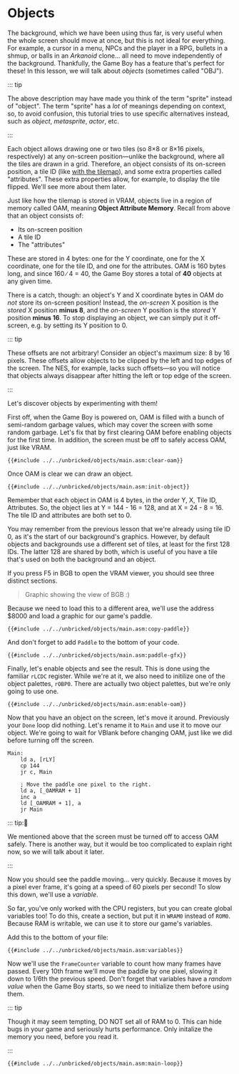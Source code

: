 # Objects

The background, which we have been using thus far, is very useful when the whole screen should move at once, but this is not ideal for everything.
For example, a cursor in a menu, NPCs and the player in a RPG, bullets in a shmup, or balls in an *Arkanoid* clone... all need to move independently of the background.
Thankfully, the Game Boy has a feature that's perfect for these!
In this lesson, we will talk about *objects* (sometimes called "OBJ").

::: tip

The above description may have made you think of the term "sprite" instead of "object".
The term "sprite" has a *lot* of meanings depending on context, so, to avoid confusion, this tutorial tries to use specific alternatives instead, such as *object*, *metasprite*, *actor*, etc.

:::

Each object allows drawing one or two tiles (so 8×8 or 8×16 pixels, respectively) at any on-screen position—unlike the background, where all the tiles are drawn in a grid.
Therefore, an object consists of its on-screen position, a tile ID (like [with the tilemap](../part1/tilemap.md)), and some extra properties called "attributes".
These extra properties allow, for example, to display the tile flipped.
We'll see more about them later.

Just like how the tilemap is stored in VRAM, objects live in a region of memory called OAM, meaning **Object Attribute Memory**.
Recall from above that an object consists of:
- Its on-screen position
- A tile ID
- The "attributes"

These are stored in 4 bytes: one for the Y coordinate, one for the X coordinate, one for the tile ID, and one for the attributes.
OAM is 160 bytes long, and since 160 ∕ 4 = 40, the Game Boy stores a total of **40** objects at any given time.

There is a catch, though: an object's Y and X coordinate bytes in OAM do *not* store its on-screen position!
Instead, the *on-screen* X position is the *stored* X position **minus 8**, and the *on-screen* Y position is the *stored* Y position **minus 16**.
To stop displaying an object, we can simply put it off-screen, e.g. by setting its Y position to 0.

::: tip

These offsets are not arbitrary!
Consider an object's maximum size: 8 by 16 pixels.
These offsets allow objects to be clipped by the left and top edges of the screen.
The NES, for example, lacks such offsets—so you will notice that objects always disappear after hitting the left or top edge of the screen.

:::

Let's discover objects by experimenting with them!

First off, when the Game Boy is powered on, OAM is filled with a bunch of semi-random garbage values, which may cover the screen with some random garbage.
Let's fix that by first clearing OAM before enabling objects for the first time.
In addition, the screen must be off to safely access OAM, just like VRAM.

```rgbasm,linenos,start={{#line_no_of "" ../../unbricked/objects/main.asm:clear-oam}}
{{#include ../../unbricked/objects/main.asm:clear-oam}}
```

Once OAM is clear we can draw an object.

```rgbasm,linenos,start={{#line_no_of "" ../../unbricked/objects/main.asm:init-object}}
{{#include ../../unbricked/objects/main.asm:init-object}}
```

Remember that each object in OAM is 4 bytes, in the order Y, X, Tile ID, Attributes.
So, the object lies at Y = 144 - 16 = 128, and at X = 24 - 8 = 16.
The tile ID and attributes are both set to 0.

You may remember from the previous lesson that we're already using tile ID 0, as it's the start of our background's graphics.
However, by default objects and backgrounds use a different set of tiles, at least for the first 128 IDs.
The latter 128 are shared by both, which is useful of you have a tile that's used on both the background and an object.

If you press F5 in BGB to open the VRAM viewer, you should see three distinct sections.
> Graphic showing the view of BGB :)

Because we need to load this to a different area, we'll use the address $8000 and load a graphic for our game's paddle.

```rgbasm,linenos,start={{#line_no_of "" ../../unbricked/objects/main.asm:copy-paddle}}
{{#include ../../unbricked/objects/main.asm:copy-paddle}}
```

And don't forget to add `Paddle` to the bottom of your code.

```rgbasm,linenos,start={{#line_no_of "" ../../unbricked/objects/main.asm:paddle-gfx}}
{{#include ../../unbricked/objects/main.asm:paddle-gfx}}
```

Finally, let's enable objects and see the result. This is done using the familiar `rLCDC` register.
While we're at it, we also need to initilize one of the object palettes, `rOBP0`.
There are actually two object palettes, but we're only going to use one.

```rgbasm,linenos,start={{#line_no_of "" ../../unbricked/objects/main.asm:enable-oam}}
{{#include ../../unbricked/objects/main.asm:enable-oam}}
```

Now that you have an object on the screen, let's move it around.
Previously your `Done` loop did nothing.
Let's rename it to `Main` and use it to move our object.
We're going to wait for VBlank before changing OAM, just like we did before turning off the screen.

```rgbasm,linenos,start={{#line_no_of "^Main:" ../../unbricked/objects/main.asm}}
Main:
	ld a, [rLY]
	cp 144
	jr c, Main

	; Move the paddle one pixel to the right.
	ld a, [_OAMRAM + 1]
	inc a
	ld [_OAMRAM + 1], a
	jr Main
```

::: tip:🤔

We mentioned above that the screen must be turned off to access OAM safely.
There is another way, but it would be too complicated to explain right now, so we will talk about it later.

:::

Now you should see the paddle moving... very quickly.
Because it moves by a pixel ever frame, it's going at a speed of 60 pixels per second!
To slow this down, we'll use a *variable*.

So far, you've only worked with the CPU registers, but you can create global variables too!
To do this, create a section, but put it in `WRAM0` instead of `ROM0`.
Because RAM is writable, we can use it to store our game's variables.

Add this to the bottom of your file:

```rgbasm,linenos,start={{#line_no_of "" ../../unbricked/objects/main.asm:variables}}
{{#include ../../unbricked/objects/main.asm:variables}}
```

Now we'll use the `FrameCounter` variable to count how many frames have passed.
Every 10th frame we'll move the paddle by one pixel, slowing it down to 1/6th the previous speed.
Don't forget that variables have a *random value* when the Game Boy starts, so we need to initialize them before using them.

::: tip

Though it may seem tempting, DO NOT set all of RAM to 0.
This can hide bugs in your game and seriously hurts performance.
Only initalize the memory you need, before you read it.

:::

```rgbasm,linenos,start={{#line_no_of "" ../../unbricked/objects/main.asm:main-loop}}
{{#include ../../unbricked/objects/main.asm:main-loop}}
```

